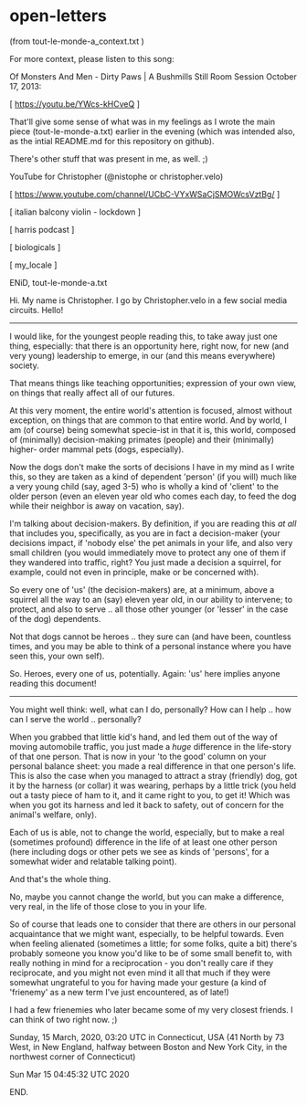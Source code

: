 # open-letters

(from tout-le-monde-a_context.txt )

For more context, please listen to this song:

  Of Monsters And Men - Dirty Paws
    | A Bushmills Still Room Session
      October 17, 2013:

   [ https://youtu.be/YWcs-kHCveQ ]


That'll give some sense of what was in my feelings as
I wrote the main piece (tout-le-monde-a.txt) earlier
in the evening (which was intended also, as the intial
README.md for this repository on github).

There's other stuff that was present in me, as well. ;)


YouTube for Christopher (@nistophe or christopher.velo)

 [ https://www.youtube.com/channel/UCbC-VYxWSaCjSMOWcsVztBg/ ]

 [ italian balcony violin - lockdown ]

 [ harris podcast ]

 [ biologicals ]

 [ my_locale ]

ENiD,
tout-le-monde-a.txt

   Hi.  My name is Christopher.  I go by Christopher.velo in a
few social media circuits.  Hello!

 - - -

   I would like, for the youngest people reading this, to take
away just one thing, especially: that there is an opportunity
here, right now, for new (and very young) leadership to
emerge, in our (and this means everywhere) society.

   That means things like teaching opportunities; expression of
your own view, on things that really affect all of our futures.

   At this very moment, the entire world's attention is focused,
almost without exception, on things that are common to that
entire world.  And by world, I am (of course) being somewhat
specie-ist in that it is, this world, composed of (minimally)
decision-making primates (people) and their (minimally) higher-
order mammal pets (dogs, especially).

   Now the dogs don't make the sorts of decisions I have in my
mind as I write this, so they are taken as a kind of dependent
'person' (if you will) much like a very young child (say, aged 3-5)
who is wholly a kind of 'client' to the older person (even an
eleven year old who comes each day, to feed the dog while their
neighbor is away on vacation, say).

   I'm talking about decision-makers.  By definition, if you are
reading this *at all* that includes you, specifically, as you are
in fact a decision-maker (your decisions impact, if 'nobody else'
the pet animals in your life, and also very small children (you
would immediately move to protect any one of them if they wandered
into traffic, right?  You just made a decision a squirrel, for
example, could not even in principle, make or be concerned with).

   So every one of 'us' (the decision-makers) are, at a minimum,
above a squirrel all the way to an (say) eleven year old, in our
ability to intervene; to protect, and also to serve .. all those
other younger (or 'lesser' in the case of the dog) dependents.

   Not that dogs cannot be heroes .. they sure can (and have been,
countless times, and you may be able to think of a personal instance
where you have seen this, your own self).

   So.  Heroes, every one of us, potentially.  Again: 'us' here
implies anyone reading this document!

 - - -

   You might well think: well, what can I do, personally?  How can
I help .. how can I serve the world .. personally?

   When you grabbed that little kid's hand, and led them out of the
way of moving automobile traffic, you just made a *huge* difference
in the life-story of that one person.  That is now in your 'to the good'
column on your personal balance sheet: you made a real difference in
that one person's life.
   This is also the case when you managed to attract a stray (friendly)
dog, got it by the harness (or collar) it was wearing, perhaps by a
little trick (you held out a tasty piece of ham to it, and it came
right to you, to get it! Which was when you got its harness and led it
back to safety, out of concern for the animal's welfare, only).


  Each of us is able, not to change the world, especially, but to make
a real (sometimes profound) difference in the life of at least one other
person (here including dogs or other pets we see as kinds of 'persons',
for a somewhat wider and relatable talking point).

  And that's the whole thing.

  No, maybe you cannot change the world, but you can make a difference,
very real, in the life of those close to you in your life.

  So of course that leads one to consider that there are others in our
personal acquaintance that we might want, especially, to be helpful
towards.  Even when feeling alienated (sometimes a little; for some folks,
quite a bit) there's probably someone you know you'd like to be of some
small benefit to, with really nothing in mind for a reciprocation - you
don't really care if they reciprocate, and you might not even mind it all
that much if they were somewhat ungrateful to you for having made your
gesture (a kind of 'frienemy' as a new term I've just encountered, as
of late!)

  I had a few frienemies who later became some of my very closest friends.
I can think of two right now. ;)

Sunday, 15 March, 2020, 03:20 UTC in Connecticut, USA (41 North by 73 West,
in New England, halfway between Boston and New York City, in the northwest
corner of Connecticut)

Sun Mar 15 04:45:32 UTC 2020

END.
